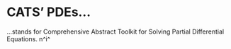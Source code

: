 # CATS’ PDEs…
…stands for Comprehensive Abstract Toolkit for Solving Partial Differential Equations.
n^i^

